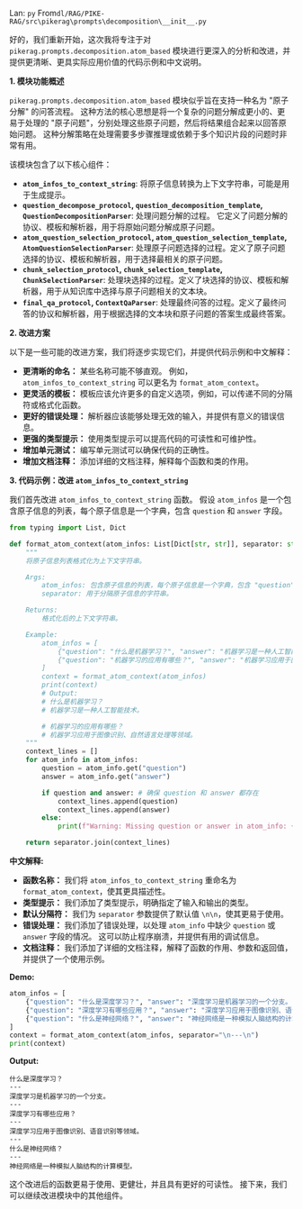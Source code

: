 Lan: `py` From`dl/RAG/PIKE-RAG/src\pikerag\prompts\decomposition\__init__.py`

好的，我们重新开始，这次我将专注于对 `pikerag.prompts.decomposition.atom_based` 模块进行更深入的分析和改进，并提供更清晰、更具实际应用价值的代码示例和中文说明。

**1. 模块功能概述**

`pikerag.prompts.decomposition.atom_based` 模块似乎旨在支持一种名为 "原子分解" 的问答流程。 这种方法的核心思想是将一个复杂的问题分解成更小的、更易于处理的 "原子问题"，分别处理这些原子问题，然后将结果组合起来以回答原始问题。 这种分解策略在处理需要多步骤推理或依赖于多个知识片段的问题时非常有用。

该模块包含了以下核心组件：

*   **`atom_infos_to_context_string`**: 将原子信息转换为上下文字符串，可能是用于生成提示。
*   **`question_decompose_protocol`, `question_decomposition_template`, `QuestionDecompositionParser`**:  处理问题分解的过程。 它定义了问题分解的协议、模板和解析器，用于将原始问题分解成原子问题。
*   **`atom_question_selection_protocol`, `atom_question_selection_template`, `AtomQuestionSelectionParser`**: 处理原子问题选择的过程。定义了原子问题选择的协议、模板和解析器，用于选择最相关的原子问题。
*   **`chunk_selection_protocol`, `chunk_selection_template`, `ChunkSelectionParser`**:  处理块选择的过程。定义了块选择的协议、模板和解析器，用于从知识库中选择与原子问题相关的文本块。
*   **`final_qa_protocol`, `ContextQaParser`**: 处理最终问答的过程。定义了最终问答的协议和解析器，用于根据选择的文本块和原子问题的答案生成最终答案。

**2. 改进方案**

以下是一些可能的改进方案，我们将逐步实现它们，并提供代码示例和中文解释：

*   **更清晰的命名：**  某些名称可能不够直观。 例如，`atom_infos_to_context_string`  可以更名为 `format_atom_context`。
*   **更灵活的模板：**  模板应该允许更多的自定义选项，例如，可以传递不同的分隔符或格式化函数。
*   **更好的错误处理：**  解析器应该能够处理无效的输入，并提供有意义的错误信息。
*   **更强的类型提示：**  使用类型提示可以提高代码的可读性和可维护性。
*   **增加单元测试：**  编写单元测试可以确保代码的正确性。
*   **增加文档注释：**  添加详细的文档注释，解释每个函数和类的作用。

**3. 代码示例：改进 `atom_infos_to_context_string`**

我们首先改进 `atom_infos_to_context_string` 函数。 假设 `atom_infos` 是一个包含原子信息的列表，每个原子信息是一个字典，包含 `question` 和 `answer` 字段。

```python
from typing import List, Dict

def format_atom_context(atom_infos: List[Dict[str, str]], separator: str = "\n\n") -> str:
    """
    将原子信息列表格式化为上下文字符串。

    Args:
        atom_infos: 包含原子信息的列表，每个原子信息是一个字典，包含 "question" 和 "answer" 字段。
        separator: 用于分隔原子信息的字符串。

    Returns:
        格式化后的上下文字符串。

    Example:
        atom_infos = [
            {"question": "什么是机器学习？", "answer": "机器学习是一种人工智能技术。"},
            {"question": "机器学习的应用有哪些？", "answer": "机器学习应用于图像识别、自然语言处理等领域。"}
        ]
        context = format_atom_context(atom_infos)
        print(context)
        # Output:
        # 什么是机器学习？
        # 机器学习是一种人工智能技术。

        # 机器学习的应用有哪些？
        # 机器学习应用于图像识别、自然语言处理等领域。
    """
    context_lines = []
    for atom_info in atom_infos:
        question = atom_info.get("question")
        answer = atom_info.get("answer")

        if question and answer: # 确保 question 和 answer 都存在
            context_lines.append(question)
            context_lines.append(answer)
        else:
            print(f"Warning: Missing question or answer in atom_info: {atom_info}") # 打印警告信息，方便调试

    return separator.join(context_lines)
```

**中文解释:**

*   **函数名称：**  我们将 `atom_infos_to_context_string` 重命名为 `format_atom_context`，使其更具描述性。
*   **类型提示：**  我们添加了类型提示，明确指定了输入和输出的类型。
*   **默认分隔符：**  我们为 `separator` 参数提供了默认值 `\n\n`，使其更易于使用。
*   **错误处理：**  我们添加了错误处理，以处理 `atom_info` 中缺少 `question` 或 `answer` 字段的情况。  这可以防止程序崩溃，并提供有用的调试信息。
*   **文档注释：**  我们添加了详细的文档注释，解释了函数的作用、参数和返回值，并提供了一个使用示例。

**Demo:**

```python
atom_infos = [
    {"question": "什么是深度学习？", "answer": "深度学习是机器学习的一个分支。"},
    {"question": "深度学习有哪些应用？", "answer": "深度学习应用于图像识别、语音识别等领域。"},
    {"question": "什么是神经网络？", "answer": "神经网络是一种模拟人脑结构的计算模型。"}
]
context = format_atom_context(atom_infos, separator="\n---\n")
print(context)
```

**Output:**

```
什么是深度学习？
---
深度学习是机器学习的一个分支。
---
深度学习有哪些应用？
---
深度学习应用于图像识别、语音识别等领域。
---
什么是神经网络？
---
神经网络是一种模拟人脑结构的计算模型。
```

这个改进后的函数更易于使用、更健壮，并且具有更好的可读性。  接下来，我们可以继续改进模块中的其他组件。

